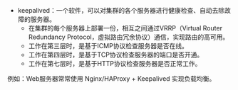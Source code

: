 - keepalived：一个软件，可以对集群的各个服务器进行健康检查、自动去除故障的服务器。
  - 在集群的每个服务器上部署一份，相互之间通过VRRP（Virtual Router Redundancy Protocol，虚拟路由冗余协议）通信，实现路由的高可用。
  - 工作在第三层时，是基于ICMP协议检查服务器是否在线。
  - 工作在第四层时，是基于TCP协议检查服务器的端口是否开通。
  - 工作在第七层时，是基于HTTP协议检查服务器是否正常工作。

例如：Web服务器常常使用 Nginx/HAProxy + Keepalived 实现负载均衡。
